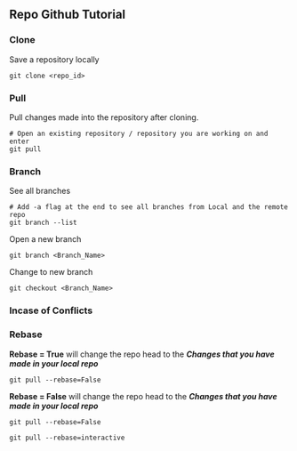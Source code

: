 ## Repo Github Tutorial

### Clone
Save a repository locally

```git
git clone <repo_id>
```

### Pull
Pull changes made into the repository after cloning.

```git
# Open an existing repository / repository you are working on and enter
git pull
```

### Branch
See all branches
```git
# Add -a flag at the end to see all branches from Local and the remote repo
git branch --list
```

Open a new branch

```git
git branch <Branch_Name>
```

Change to new branch

```git
git checkout <Branch_Name>
```


### Incase of Conflicts
### Rebase 
**Rebase = True** will change the repo head to the ***Changes that you have made in your local repo***
```git
git pull --rebase=False
```
**Rebase = False** will change the repo head to the ***Changes that you have made in your local repo***
```git
git pull --rebase=False
```

```git
git pull --rebase=interactive
```
